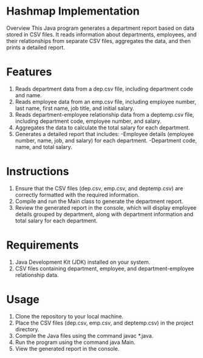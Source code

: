 # Hashmap Implementation
Overview
This Java program generates a department report based on data stored in CSV files. It reads information about departments, employees, and their relationships from separate CSV files, aggregates the data, and then prints a detailed report.

# Features
1. Reads department data from a dep.csv file, including department code and name.
2. Reads employee data from an emp.csv file, including employee number, last name, first name, job title, and initial salary.
3. Reads department-employee relationship data from a deptemp.csv file, including department code, employee number, and salary.
4. Aggregates the data to calculate the total salary for each department.
5. Generates a detailed report that includes:
-Employee details (employee number, name, job, and salary) for each department.
-Department code, name, and total salary.

# Instructions
1. Ensure that the CSV files (dep.csv, emp.csv, and deptemp.csv) are correctly formatted with the required information.
2. Compile and run the Main class to generate the department report.
3. Review the generated report in the console, which will display employee details grouped by department, along with department information and total salary for each department.

# Requirements
1. Java Development Kit (JDK) installed on your system.
2. CSV files containing department, employee, and department-employee relationship data.

# Usage
1. Clone the repository to your local machine.
2. Place the CSV files (dep.csv, emp.csv, and deptemp.csv) in the project directory.
3. Compile the Java files using the command javac *.java.
4. Run the program using the command java Main.
5. View the generated report in the console.


